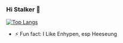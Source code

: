 ### Hi Stalker 👋

[![Top Langs](https://github-readme-stats.vercel.app/api/top-langs/?username=catgoesmeow14&langs_count=8&layout=compact&theme=synthwave)](https://github.com/catgoesmeow14/github-readme-stats)

- ⚡ Fun fact: I Like Enhypen, esp Heeseung
<!--
**catgoesmeow14/catgoesmeow14** is a ✨ _special_ ✨ repository because its `README.md` (this file) appears on your GitHub profile.

Here are some ideas to get you started:

- 🔭 I’m currently working on ...
- 🌱 I’m currently learning ...
- 👯 I’m looking to collaborate on ...
- 🤔 I’m looking for help with ...
- 💬 Ask me about ...
- 📫 How to reach me: ...
- 😄 Pronouns: ...
- ⚡ Fun fact: ...
-->
